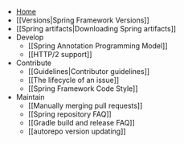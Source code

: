 * [Home](https://github.com/spring-projects/spring-framework/wiki)
* [[Versions|Spring Framework Versions]]
* [[Spring artifacts|Downloading Spring artifacts]]
* Develop
  * [[Spring Annotation Programming Model]]
  * [[HTTP/2 support]]
* Contribute
  * [[Guidelines|Contributor guidelines]]
  * [[The lifecycle of an issue]]
  * [[Spring Framework Code Style]]
* Maintain  
  * [[Manually merging pull requests]]
  * [[Spring repository FAQ]]
  * [[Gradle build and release FAQ]]
  * [[autorepo version updating]]
